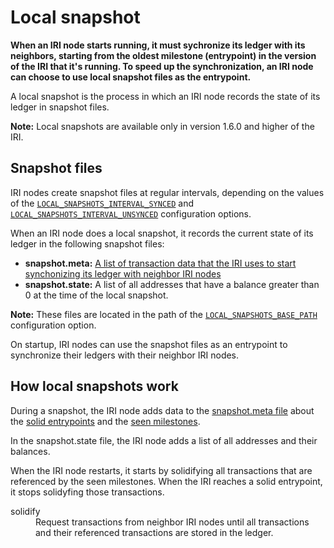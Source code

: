 # Local snapshot

**When an IRI node starts running, it must sychronize its ledger with its neighbors, starting from the oldest milestone (entrypoint) in the version of the IRI that it's running. To speed up the synchronization, an IRI node can choose to use local snapshot files as the entrypoint.**

A local snapshot is the process in which an IRI node records the state of its ledger in snapshot files.

**Note:** Local snapshots are available only in version 1.6.0 and higher of the IRI.

## Snapshot files

IRI nodes create snapshot files at regular intervals, depending on the values of the [`LOCAL_SNAPSHOTS_INTERVAL_SYNCED`](../references/iri-configuration-options.md#local-snapshots-interval-synced) and [`LOCAL_SNAPSHOTS_INTERVAL_UNSYNCED`](../references/iri-configuration-options.md#local-snapshots-interval-unsynced) configuration options.

When an IRI node does a local snapshot, it records the current state of its ledger in the following snapshot files:
* **snapshot.meta:** [A list of transaction data that the IRI uses to start synchonizing its ledger with neighbor IRI nodes](../references/data-in-the-snapshot-metadata-file.md)
* **snapshot.state:** A list of all addresses that have a balance greater than 0 at the time of the local snapshot.

**Note:** These files are located in the path of the [`LOCAL_SNAPSHOTS_BASE_PATH`](../references/iri-configuration-options.md#local-snapshots-base-path) configuration option.

On startup, IRI nodes can use the snapshot files as an entrypoint to synchronize their ledgers with their neighbor IRI nodes.

## How local snapshots work

During a snapshot, the IRI node adds data to the [snapshot.meta file](../references/data-in-the-snapshot-metadata-file.md) about the [solid entrypoints](../references/data-in-the-snapshot-metadata-file.md#solid-entrypoint) and the [seen milestones](../references/data-in-the-snapshot-metadata-file.md#seen-milestone).

In the snapshot.state file, the IRI node adds a list of all addresses and their balances.

When the IRI node restarts, it starts by solidifying all transactions that are referenced by the seen milestones. When the IRI reaches a solid entrypoint, it stops solidyfing those transactions.

<dl><dt>solidify</dt><dd>Request transactions from neighbor IRI nodes until all transactions and their referenced transactions are stored in the ledger.</dd></dl>




